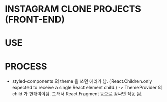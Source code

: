 # INSTAGRAM CLONE PROJECTS (FRONT-END)

# USE

# PROCESS

- styled-components 의 theme 을 쓰면 에러가 남. (React.Children.only expected to receive a single React element child.)
  -> ThemeProvider 의 child 가 한개여야됨. 그래서 React.Fragment 등으로 감싸면 작동 됨.
